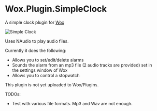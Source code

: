 # Wox.Plugin.SimpleClock
A simple clock plugin for [Wox](https://www.getwox.com/)

![Simple Clock](http://i.imgur.com/RhyM9rP.gif)

Uses NAudio to play audio files.

Currently it does the following:
- Allows you to set/edit/delete alarms
- Sounds the alarm from an mp3 file (2 audio tracks are provided) set in the settings window of Wox
- Allows you to control a stopwatch

This plugin is not yet uploaded to Wox/Plugins.

TODOs:
- Test with various file formats. Mp3 and Wav are not enough. 

